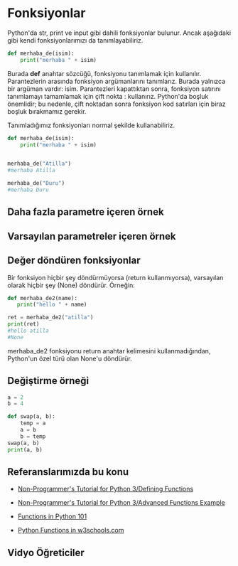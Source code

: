# Fonksiyonlar

Python'da str, print ve input gibi dahili fonksiyonlar bulunur.
Ancak aşağıdaki gibi kendi fonksiyonlarımızı da tanımlayabiliriz.


```python
def merhaba_de(isim):
	print("merhaba " + isim)
```




Burada **def** anahtar sözcüğü, fonksiyonu tanımlamak için kullanılır.
Parantezlerin arasında fonksiyon argümanlarını tanımlarız.
Burada yalnızca bir argüman vardır: isim.
Parantezleri kapattıktan sonra, fonksiyon satırını tanımlamayı tamamlamak için çift nokta : kullanırız.
Python'da boşluk önemlidir; bu nedenle, çift noktadan sonra fonksiyon kod satırları için biraz boşluk bırakmamız gerekir.

Tanımladığımız fonksiyonları normal şekilde kullanabiliriz.

```python
def merhaba_de(isim):
	print("merhaba " + isim)


merhaba_de("Atilla")
#merhaba Atilla

merhaba_de("Duru")
#merhaba Duru

```



## Daha fazla parametre içeren örnek

## Varsayılan parametreler içeren örnek

## Değer döndüren fonksiyonlar


Bir fonksiyon hiçbir şey döndürmüyorsa (return kullanmıyorsa), varsayılan olarak hiçbir şey (None) döndürür.
Örneğin:

```python
def merhaba_de2(name):
   print("hello " + name)

ret = merhaba_de2("atilla")
print(ret)
#hello atilla
#None
```


merhaba_de2 fonksiyonu return anahtar kelimesini kullanmadığından, Python'un özel türü olan None'u döndürür.


## Değiştirme örneği

```python
a = 2
b = 4

def swap(a, b):
    temp = a
    a = b
    b = temp
swap(a, b)
print(a, b)

```



## Referanslarımızda bu konu

- [Non-Programmer's Tutorial for Python 3/Defining Functions](https://en.wikibooks.org/wiki/Non-Programmer%27s_Tutorial_for_Python_3/Defining_Functions)

- [Non-Programmer's Tutorial for Python 3/Advanced Functions Example](https://en.wikibooks.org/wiki/Non-Programmer%27s_Tutorial_for_Python_3/Advanced_Functions_Example)

- [Functions in Python 101](https://python101.pythonlibrary.org/chapter10_functions.html)

- [Python Functions in w3schools.com](https://www.w3schools.com/python/python_functions.asp)

## Vidyo Öğreticiler



